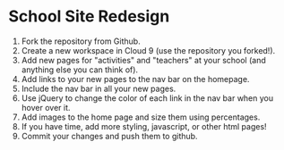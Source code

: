 # School Site Redesign

1. Fork the repository from Github.
2. Create a new workspace in Cloud 9 (use the repository you forked!).
3. Add new pages for "activities" and "teachers" at your school (and anything else you can think of).
4. Add links to your new pages to the nav bar on the homepage.
5. Include the nav bar in all your new pages.
6. Use jQuery to change the color of each link in the nav bar when you hover over it.
7. Add images to the home page and size them using percentages.
8. If you have time, add more styling, javascript, or other html pages!
9. Commit your changes and push them to github.

